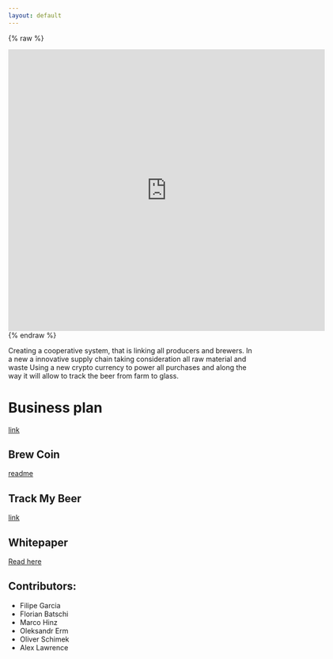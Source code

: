 ```yaml
---
layout: default
---
```


{% raw %}
<iframe src="https://docs.google.com/presentation/d/e/2PACX-1vTBeeYZwBqqSNTlUd2l8DVFxpuy9ah5MpnykMvSdgyxylhJmGfBNXo4MGA3q8uY6L758cFHwNNDqrex/embed?start=false&loop=false&delayms=3000" frameborder="0" width="640" height="569" allowfullscreen="true" mozallowfullscreen="true" webkitallowfullscreen="true"></iframe>
{% endraw %}


Creating a cooperative system, that is linking all producers and brewers. In a new a innovative supply chain taking consideration all raw material and waste Using a new crypto currency to power all purchases and along the way it will allow to track the beer from farm to glass.


# [](#header-1)Business plan

[link](https://github.com/filipegarcia/brewcoin/tree/master/business_plan)

## [](#header-1) Brew Coin

[readme](https://github.com/filipegarcia/brewcoin/tree/master/smart_contract)

## [](#header-1) Track My Beer

[link](https://github.com/filipegarcia/brewcoin/tree/master/beer_tracker)


## [](#header-1) Whitepaper

[Read here](Whitepaper.pdf)


## Contributors:

*   Filipe Garcia
*   Florian Batschi
*   Marco Hinz
*   Oleksandr Erm
*   Oliver Schimek
*   Alex Lawrence

